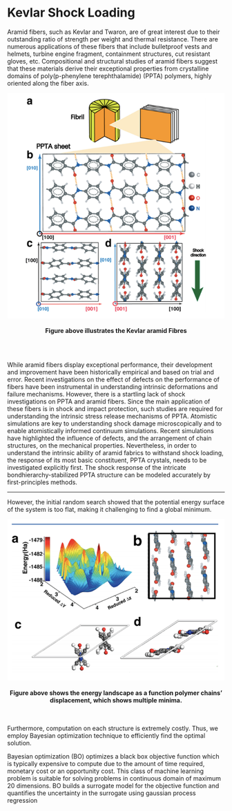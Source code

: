 # Kevlar Shock Loading
Aramid fibers, such as Kevlar and Twaron, are of great interest due to their outstanding ratio of strength per weight and thermal resistance. There are numerous applications of these fibers that include bulletproof vests and helmets, turbine engine fragment, containment structures, cut resistant gloves, etc. Compositional and structural studies of aramid fibers suggest that these materials derive their exceptional properties from crystalline domains of poly(p-phenylene terephthalamide) (PPTA) polymers, highly oriented along the fiber axis.  

<p align="center">
  <img src="https://github.com/AnkitMish/Kevlar-BayesOpt/blob/master/images/Figure1a.png">
  <br><br>
  <b>Figure above illustrates the Kevlar aramid Fibres</b>
  <br><br>
</p>

<br>

While aramid fibers display exceptional performance, their development and improvement have been historically empirical and based on trial and error. Recent investigations on the effect of defects on the performance of fibers have been instrumental in understanding intrinsic deformations and failure mechanisms. However, there is a startling lack of shock investigations on PPTA and aramid fibers. Since the main application of these fibers is in shock and impact
protection, such studies are required for understanding the intrinsic stress release mechanisms of PPTA. Atomistic simulations are key to understanding shock damage microscopically and to enable atomistically informed continuum simulations. Recent simulations have highlighted the influence of defects, and the arrangement of chain structures, on the mechanical properties. Nevertheless, in order to understand the intrinsic ability of aramid fabrics to withstand shock loading, the response of its most basic constituent, PPTA crystals, needs to be investigated explicitly first. The shock response of the intricate bondhierarchy-stabilized PPTA structure can be modeled accurately by first-principles methods.

***
However, the initial random search showed that the potential energy surface of the system is too flat, making it challenging to find a global minimum.

<p align="center">
  <img src="https://github.com/AnkitMish/Kevlar-BayesOpt/blob/master/images/Figure4a.png">
  <br><br>
  <b>Figure above shows the energy landscape as a function polymer chains’ displacement, which shows multiple minima.</b>
  <br><br>
</p>

<br>
Furthermore, computation on each structure is extremely costly. Thus, we employ Bayesian optimization technique to efficiently find the optimal solution. 

Bayesian optimization (BO) optimizes a black box objective function which is typically expensive
to compute due to the amount of time required, monetary cost or an opportunity cost. This class of
machine learning problem is suitable for solving problems in continuous domain of maximum 20
dimensions. BO builds a surrogate model for the objective function and quantifies the uncertainty
in the surrogate using gaussian process regression



